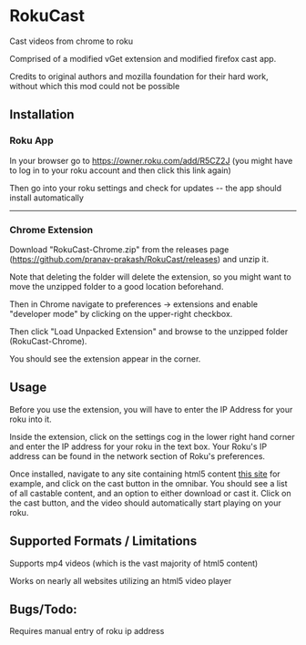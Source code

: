 # RokuCast
Cast videos from chrome to roku

Comprised of a modified vGet extension and modified firefox cast app.

Credits to original authors and mozilla foundation for their hard work, without which this mod could not be possible

## Installation

### Roku App

In your browser go to https://owner.roku.com/add/R5CZ2J (you might have to log in to your roku account and then click this link again)

Then go into your roku settings and check for updates -- the app should install automatically

-----

### Chrome Extension

Download "RokuCast-Chrome.zip" from the releases page (https://github.com/pranav-prakash/RokuCast/releases) and unzip it.

Note that deleting the folder will delete the extension, so you might want to move the unzipped folder to a good location beforehand.

Then in Chrome navigate to preferences -> extensions and enable "developer mode" by clicking on the upper-right checkbox.

Then click "Load Unpacked Extension" and browse to the unzipped folder (RokuCast-Chrome).

You should see the extension appear in the corner.

## Usage

Before you use the extension, you will have to enter the IP Address for your roku into it.

Inside the extension, click on the settings cog in the lower right hand corner and enter the IP address for your roku in the text box. Your Roku's IP address can be found in the network section of Roku's preferences.

Once installed, navigate to any site containing html5 content [this site](https://people.mozilla.org/~mfinkle/casting/test.html) for example, and click on the cast button in the omnibar. You should see a list of all castable content, and an option to either download or cast it. Click on the cast button, and the video should automatically start playing on your roku.

## Supported Formats / Limitations

Supports mp4 videos (which is the vast majority of html5 content)

Works on nearly all websites utilizing an html5 video player

## Bugs/Todo:

Requires manual entry of roku ip address

